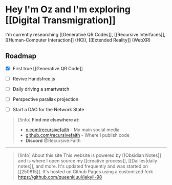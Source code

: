 # Hey I'm Oz and I'm exploring [[Digital Transmigration]]

I'm currently researching [[Generative QR Codes]], [[Recursive Interfaces]], [[Human-Computer Interaction]] (HCI), [[Extended Reality]] (WebXR)

## Roadmap

- [x] First true [[Generative QR Code]]
- [ ] Revive Handsfree.js
- [ ] Daily driving a smartwatch
- [ ] Perspective parallax projection
- [ ] Start a DAO for the Network State


>[!info] **Find me elsewhere at:**
> * [x.com/recursivefaith](https://x.com/recursivefaith) - My main social media
> * [github.com/recursivefaith](https://github.com/recursivefaith) - Where I publish code
> * **Discord** @Recursive.Faith

---

>[!info] About this site
>This website is powered by [[Obsidian Notes]] and is where I open source my [[creative process]], [[Dailies|daily notes]], and more. It's updated frequently and was started on [[250815]]. It's hosted on Github Pages using a customized fork https://github.com/queenkjuul/jekyll-98 